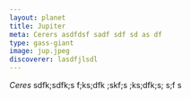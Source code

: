 ```yaml
---
layout: planet
title: Jupiter
meta: Cerers asdfdsf sadf sdf sd as df
type: gass-giant
image: jup.jpeg
discoverer: lasdfjlsdl
---
```


*Ceres* sdfk;sdfk;s f;ks;dfk ;skf;s ;ks;dfk;s; s;f s